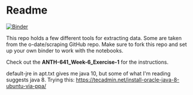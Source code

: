 # Readme

[![Binder](https://mybinder.org/badge_logo.svg)](https://mybinder.org/v2/gh/kgarstki/scraping/master)

This repo holds a few different tools for extracting data. Some are taken from the o-date/scraping GitHub repo. Make sure to fork this repo and set up your own binder to work with the notebooks. 

Check out the __ANTH-641_Week-6_Exercise-1__ for the instructions. 

default-jre in apt.txt gives me java 10, but some of what I'm reading suggests java 8. Trying this: https://tecadmin.net/install-oracle-java-8-ubuntu-via-ppa/
